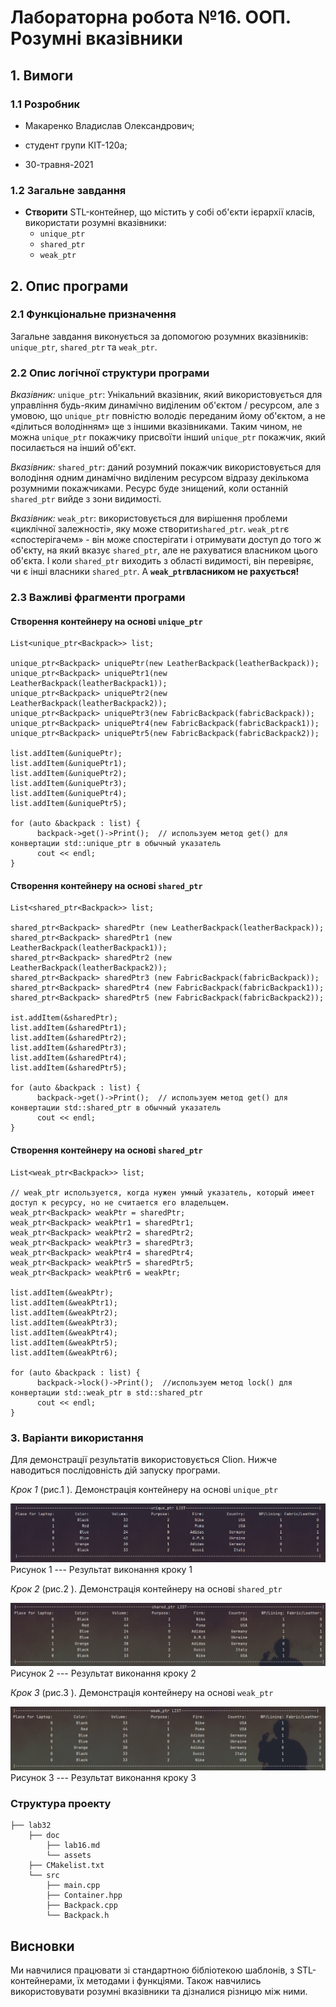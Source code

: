 ﻿
# Лабораторна робота №16. ООП. Розумні вказівники

## 1. Вимоги

### 1.1 Розробник
 
- Макаренко Владислав Олександрович;

- студент групи КІТ-120а;

- 30-травня-2021

### 1.2 Загальне завдання

 * **Створити** STL-контейнер, що містить у собі об'єкти ієрархії класів, використати розумні вказівники:
	 * `unique_ptr`
	 * `shared_ptr`
	 * `weak_ptr  `

## 2. Опис програми 

### 2.1 Функціональне призначення

Загальне завдання виконується за допомогою розумних вказівників: `unique_ptr`, `shared_ptr` та `weak_ptr`.

### 2.2 Опис логічної структури програми

_Вказівник:_  `unique_ptr`: Унікальний вказівник, який використовується для управління будь-яким динамічно виділеним об'єктом / ресурсом, але з умовою, що `unique_ptr` повністю володіє переданим йому об'єктом, а не «ділиться володінням» ще з іншими вказівниками. Таким чином, не можна  `unique_ptr` покажчику присвоїти інший  `unique_ptr` покажчик, який посилається на інший об'єкт. 


_Вказівник:_  `shared_ptr`: даний розумний покажчик  використовується для володіння одним динамічно виділеним ресурсом відразу декількома розумними покажчиками. Ресурс буде знищений, коли останній `shared_ptr` вийде з зони видимості.

_Вказівник:_  `weak_ptr`: використовується для вирішення проблеми «циклічної залежності», яку може створити`shared_ptr`.  `weak_ptr`є «спостерігачем» - він може спостерігати і отримувати доступ до того ж об'єкту, на який вказує `shared_ptr`, але не рахуватися власником цього об'єкта. І коли `shared_ptr` виходить з області видимості, він перевіряє, чи є інші власники `shared_ptr`. А **`weak_ptr`власником не рахується!**


### 2.3 Важливі фрагменти програми

####  Створення контейнеру на основі `unique_ptr`

``` 
List<unique_ptr<Backpack>> list;  
  
unique_ptr<Backpack> uniquePtr(new LeatherBackpack(leatherBackpack));  
unique_ptr<Backpack> uniquePtr1(new LeatherBackpack(leatherBackpack1));  
unique_ptr<Backpack> uniquePtr2(new LeatherBackpack(leatherBackpack2));  
unique_ptr<Backpack> uniquePtr3(new FabricBackpack(fabricBackpack));  
unique_ptr<Backpack> uniquePtr4(new FabricBackpack(fabricBackpack1));  
unique_ptr<Backpack> uniquePtr5(new FabricBackpack(fabricBackpack2));

list.addItem(&uniquePtr);  
list.addItem(&uniquePtr1);  
list.addItem(&uniquePtr2);  
list.addItem(&uniquePtr3);  
list.addItem(&uniquePtr4);  
list.addItem(&uniquePtr5);

for (auto &backpack : list) {  
	  backpack->get()->Print();  // используем метод get() для конвертации std::unique_ptr в обычный указатель  
	  cout << endl;  
}
```

####  Створення контейнеру на основі `shared_ptr`

``` 
List<shared_ptr<Backpack>> list;  
  
shared_ptr<Backpack> sharedPtr (new LeatherBackpack(leatherBackpack));  
shared_ptr<Backpack> sharedPtr1 (new LeatherBackpack(leatherBackpack1));  
shared_ptr<Backpack> sharedPtr2 (new LeatherBackpack(leatherBackpack2));  
shared_ptr<Backpack> sharedPtr3 (new FabricBackpack(fabricBackpack));  
shared_ptr<Backpack> sharedPtr4 (new FabricBackpack(fabricBackpack1));  
shared_ptr<Backpack> sharedPtr5 (new FabricBackpack(fabricBackpack2));

ist.addItem(&sharedPtr);  
list.addItem(&sharedPtr1);  
list.addItem(&sharedPtr2);  
list.addItem(&sharedPtr3);  
list.addItem(&sharedPtr4);  
list.addItem(&sharedPtr5);

for (auto &backpack : list) {  
	  backpack->get()->Print();  // используем метод get() для конвертации std::shared_ptr в обычный указатель  
	  cout << endl;  
}
```

####  Створення контейнеру на основі `shared_ptr`

``` 
List<weak_ptr<Backpack>> list;  
  
// weak_ptr используется, когда нужен умный указатель, который имеет доступ к ресурсу, но не считается его владельцем.  
weak_ptr<Backpack> weakPtr = sharedPtr;  
weak_ptr<Backpack> weakPtr1 = sharedPtr1;  
weak_ptr<Backpack> weakPtr2 = sharedPtr2;  
weak_ptr<Backpack> weakPtr3 = sharedPtr3;  
weak_ptr<Backpack> weakPtr4 = sharedPtr4;  
weak_ptr<Backpack> weakPtr5 = sharedPtr5;  
weak_ptr<Backpack> weakPtr6 = weakPtr;

list.addItem(&weakPtr);  
list.addItem(&weakPtr1);  
list.addItem(&weakPtr2);  
list.addItem(&weakPtr3);  
list.addItem(&weakPtr4);  
list.addItem(&weakPtr5);  
list.addItem(&weakPtr6);

for (auto &backpack : list) {  
	  backpack->lock()->Print();  //используем метод lock() для конвертации std::weak_ptr в std::shared_ptr  
	  cout << endl;  
}
```

### 3. Варіанти використання

Для демонстрації результатів використовується Clion. Нижче наводиться послідовність  дій запуску програми.

_Крок 1_ (рис.1 ). Демонстрація контейнеру на основі `unique_ptr`

![result1](https://github.com/Vlad-Makarenko/Programing-repo/blob/main/lab32/doc/assets/Screenshot_1.png?raw=true)
Рисунок 1 --- Результат виконання кроку 1

_Крок 2_ (рис.2 ). Демонстрація контейнеру на основі `shared_ptr`

![result1](https://github.com/Vlad-Makarenko/Programing-repo/blob/main/lab32/doc/assets/Screenshot_2.png?raw=true)
Рисунок 2 --- Результат виконання кроку 2

_Крок 3_ (рис.3 ). Демонстрація контейнеру на основі `weak_ptr`

![result1](https://github.com/Vlad-Makarenko/Programing-repo/blob/main/lab32/doc/assets/Screenshot_3.png?raw=true)
Рисунок 3 --- Результат виконання кроку 3


### Структура проекту

	├── lab32
	    ├── doc
	        ├── lab16.md
	        └── assets
        ├── CMakelist.txt
		└── src
		    ├── main.cpp
            ├── Container.hpp
		    ├── Backpack.cpp
		    └── Backpack.h
## Висновки

Ми навчилися працювати зі стандартною бібліотекою шаблонів, з STL-контейнерами, їх методами і функціями. Також навчились використовувати розумні вказівники та дізналися різницю між ними.

